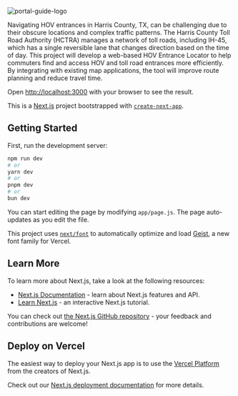 ![portal-guide-logo](https://github.com/user-attachments/assets/3a55e0e5-f392-4908-a155-8cebc46c5267)

Navigating HOV entrances in Harris County, TX, can be challenging due to their obscure locations and complex traffic patterns. The Harris County Toll Road Authority (HCTRA) manages a network of toll roads, including IH-45, which has a single reversible lane that changes direction based on the time of day. This project will develop a web-based HOV Entrance Locator to help commuters find and access HOV and toll road entrances more efficiently. By integrating with existing map applications, the tool will improve route planning and reduce travel time.

Open [http://localhost:3000](http://localhost:3000) with your browser to see the result.

This is a [Next.js](https://nextjs.org) project bootstrapped with [`create-next-app`](https://nextjs.org/docs/app/api-reference/cli/create-next-app).

## Getting Started

First, run the development server:

```bash
npm run dev
# or
yarn dev
# or
pnpm dev
# or
bun dev
```
You can start editing the page by modifying `app/page.js`. The page auto-updates as you edit the file.

This project uses [`next/font`](https://nextjs.org/docs/app/building-your-application/optimizing/fonts) to automatically optimize and load [Geist](https://vercel.com/font), a new font family for Vercel.

## Learn More

To learn more about Next.js, take a look at the following resources:

- [Next.js Documentation](https://nextjs.org/docs) - learn about Next.js features and API.
- [Learn Next.js](https://nextjs.org/learn) - an interactive Next.js tutorial.

You can check out [the Next.js GitHub repository](https://github.com/vercel/next.js) - your feedback and contributions are welcome!

## Deploy on Vercel

The easiest way to deploy your Next.js app is to use the [Vercel Platform](https://vercel.com/new?utm_medium=default-template&filter=next.js&utm_source=create-next-app&utm_campaign=create-next-app-readme) from the creators of Next.js.

Check out our [Next.js deployment documentation](https://nextjs.org/docs/app/building-your-application/deploying) for more details.
